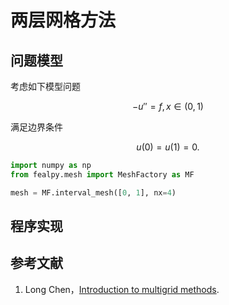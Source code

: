 # 两层网格方法 

## 问题模型

考虑如下模型问题 

$$
-u'' = f, x\in(0, 1)
$$

满足边界条件

$$
u(0)=u(1)=0.
$$

```python
import numpy as np
from fealpy.mesh import MeshFactory as MF 

mesh = MF.interval_mesh([0, 1], nx=4)

```


## 程序实现


## 参考文献

1. Long Chen，[Introduction to multigrid
   methods](https://www.math.uci.edu/~chenlong/226/MGintroduction.pdf).



